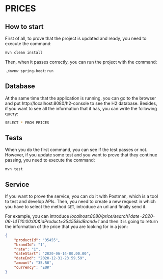 # PRICES

## How to start

First of all, to prove that the project is updated and ready, you need to execute the command:

```sh
mvn clean install
```

Then, when it passes correctly, you can run the project with the command:

```sh
./mvnw spring-boot:run
```

## Database

At the same time that the application is running, you can go to the browser and put http://localhost:8080/h2-console to see the H2 database. Besides, if you want to see all the information that it has, you can write the following query:

```sh
SELECT * FROM PRICES
```

## Tests

When you do the first command, you can see if the test passes or not. However, if you update some test and you want to prove that they continue passing, you need to execute the command:

```sh
mvn test
```

## Service

If you want to prove the service, you can do it with Postman, which is a tool to test and develop APIs. Then, you need to create a new request in which you have to select the method `GET`, introduce an url and finally send it.

For example, you can introduce _localhost:8080/price/search?date=2020-06-14T10:00:00&idProduct=35455&idBrand=1_ and then it is going to return the information of the price that you are looking for in a json:

```json
{
    "productId": "35455",
    "brandId": "1",
    "rate": "1",
    "dateStart": "2020-06-14-00.00.00",
    "dateEnd": "2020-12-31-23.59.59",
    "amount": "35.50",
    "currency": "EUR"
}
```
